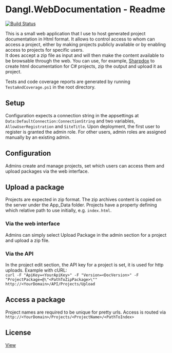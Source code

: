 # Dangl.WebDocumentation - Readme
[![Build Status](https://jenkins.dangl.me/buildStatus/icon?job=WebDocu.Tests)](https://jenkins.dangl.me/job/WebDocu.Tests/)


This is a small web application that I use to host generated project documentation in Html format. It allows to control access to whom can access a project, either by making projects publicly available or by enabling access to projects for specific users.  
It does accept a zip file as input and will then make the content available to be browsable through the web. You can use, for example, [Sharpdox](https://github.com/Geaz/sharpDox) to create html documentation for C# projects, zip the output and upload it as project.

Tests and code coverage reports are generated by running `TestaAndCoverage.ps1` in the root directory.

## Setup

Configuration expects a connection string in the appsettings at `Data:DefaultConnection:ConnectionString` and two variables, `AllowUserRegistration` and `SiteTitle`. Upon deployment, the first user to register is granted the admin role. For other users, admin roles are assigned manually by an existing admin.

## Configuration

Admins create and manage projects, set which users can access them and upload packages via the web interface. 

## Upload a package

Projects are expected in zip format. The zip archives content is copied on the server under the App_Data folder. Projects have a property defining which relative path to use initially, e.g. `index.html`.

### Via the web interface
Admins can simply select Upload Package in the admin section for a project and upload a zip file.

### Via the API
In the project edit section, the API key for a project is set, it is used for http uploads.
Example with cURL:  
`curl -F "ApiKey=<YourApiKey>" -F "Version=<DocVersion>" -F "ProjectPackage=@\"<PathToZipPackage>\"" http://<YourDomain>/API/Projects/Upload`

## Access a package

Project names are required to be unique for pretty urls. Access is routed via `http://<YourDomain>/Projects/<ProjectName>/<PathToIndex>`

## License

[View](License.md)

